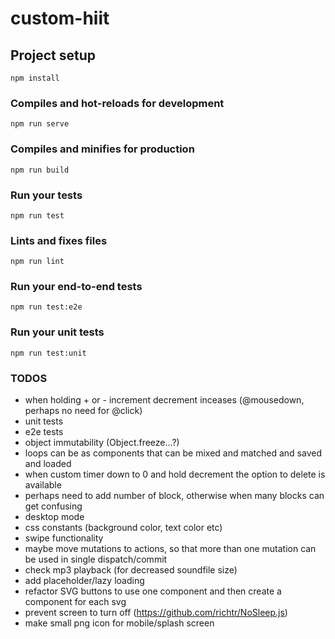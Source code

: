 # custom-hiit

## Project setup
```
npm install
```

### Compiles and hot-reloads for development
```
npm run serve
```

### Compiles and minifies for production
```
npm run build
```

### Run your tests
```
npm run test
```

### Lints and fixes files
```
npm run lint
```

### Run your end-to-end tests
```
npm run test:e2e
```

### Run your unit tests
```
npm run test:unit
```

### TODOS
- when holding + or - increment decrement inceases (@mousedown, perhaps no need for @click)
- unit tests
- e2e tests
- object immutability (Object.freeze...?)
- loops can be as components that can be mixed and matched and saved and loaded
- when custom timer down to 0 and hold decrement the option to delete is available
- perhaps need to add number of block, otherwise when many blocks can get confusing
- desktop mode
- css constants (background color, text color etc)
- swipe functionality
- maybe move mutations to actions, so that more than one mutation can be used in single dispatch/commit
- check mp3 playback (for decreased soundfile size)
- add placeholder/lazy loading
- refactor SVG buttons to use one component and then create a component for each svg
- prevent screen to turn off (https://github.com/richtr/NoSleep.js)
- make small png icon for mobile/splash screen